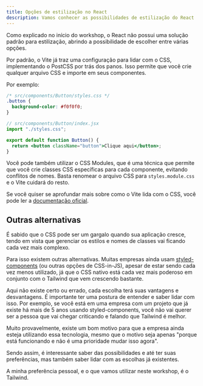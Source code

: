 ```yaml
---
title: Opções de estilização no React
description: Vamos conhecer as possibilidades de estilização do React
---
```


Como explicado no início do workshop, o React não possui uma solução padrão para estilização, abrindo a possibilidade de escolher entre várias opções.

Por padrão, o Vite já traz uma configuração para lidar com o CSS, implementando o PostCSS por trás dos panos. Isso permite que você crie qualquer arquivo CSS e importe em seus componentes.

Por exemplo:

```css
/* src/components/Button/styles.css */
.button {
  background-color: #f0f0f0;
}
```

```jsx
// src/components/Button/index.jsx
import "./styles.css";

export default function Button() {
  return <button className="button">Clique aqui</button>;
}
```

Você pode também utilizar o CSS Modules, que é uma técnica que permite que você crie classes CSS específicas para cada componente, evitando conflitos de nomes. Basta renomear o arquivo CSS para `styles.module.css` e o Vite cuidará do resto.

Se você quiser se aprofundar mais sobre como o Vite lida com o CSS, você pode ler a [documentação oficial](https://vite.dev/guide/features.html#css).

## Outras alternativas

É sabido que o CSS pode ser um gargalo quando sua aplicação cresce, tendo em vista que gerenciar os estilos e nomes de classes vai ficando cada vez mais complexo.

Para isso existem outras alternativas. Muitas empresas ainda usam [styled-components](https://styled-components.com/) (ou outras opções de CSS-in-JS), apesar de estar sendo cada vez menos utilizado, já que o CSS nativo está cada vez mais poderoso em conjunto com o Tailwind que vem crescendo bastante.

Aqui não existe certo ou errado, cada escolha terá suas vantagens e desvantagens. É importante ter uma postura de entender e saber lidar com isso. Por exemplo, se você está em uma empresa com um projeto que já existe há mais de 5 anos usando styled-components, você não vai querer ser a pessoa que vai chegar criticando e falando que Tailwind é melhor.

Muito provavelmente, existe um bom motivo para que a empresa ainda esteja utilizando essa tecnologia, mesmo que o motivo seja apenas "porque está funcionando e não é uma prioridade mudar isso agora".

Sendo assim, é interessante saber das possibilidades e até ter suas preferências, mas também saber lidar com as escolhas já existentes.

A minha preferência pessoal, e o que vamos utilizar neste workshop, é o Tailwind.
